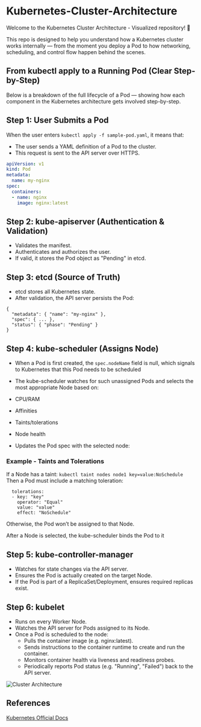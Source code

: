 # Kubernetes-Cluster-Architecture
Welcome to the Kubernetes Cluster Architecture - Visualized repository! 🚀

This repo is designed to help you understand how a Kubernetes cluster works internally — from the moment you deploy a Pod to how networking, scheduling, and control flow happen behind the scenes.

## From kubectl apply to a Running Pod (Clear Step-by-Step)

Below is a breakdown of the full lifecycle of a Pod — showing how each component in the Kubernetes architecture gets involved step-by-step.

## Step 1: User Submits a Pod

 When the user enters ``` kubectl apply -f sample-pod.yaml ```, it means that:

- The user sends a YAML definition of a Pod to the cluster.
- This request is sent to the API server over HTTPS.

```yaml
apiVersion: v1
kind: Pod
metadata:
  name: my-nginx
spec:
  containers:
  - name: nginx
    image: nginx:latest
```

## Step 2: kube-apiserver (Authentication & Validation)

- Validates the manifest.
- Authenticates and authorizes the user.
- If valid, it stores the Pod object as "Pending" in etcd.

## Step 3: etcd (Source of Truth)

- etcd stores all Kubernetes state.
- After validation, the API server persists the Pod:
```jason
{
  "metadata": { "name": "my-nginx" },
  "spec": { ... },
  "status": { "phase": "Pending" }
}
```

## Step 4: kube-scheduler (Assigns Node)

- When a Pod is first created, the ```spec.nodeName``` field is null, which signals to Kubernetes that this Pod needs to be scheduled

- The kube-scheduler watches for such unassigned Pods and selects the most appropriate Node based on:
 - CPU/RAM
 - Affinities
 - Taints/tolerations
 - Node health
- Updates the Pod spec with the selected node:

### Example - Taints and Tolerations
If a Node has a taint:
```kubectl taint nodes node1 key=value:NoSchedule```
Then a Pod must include a matching toleration:
```spec:
  tolerations:
  - key: "key"
    operator: "Equal"
    value: "value"
    effect: "NoSchedule"
```
Otherwise, the Pod won’t be assigned to that Node.

After a Node is selected, the kube-scheduler binds the Pod to it 

## Step 5: kube-controller-manager 

- Watches for state changes via the API server.
- Ensures the Pod is actually created on the target Node.
- If the Pod is part of a ReplicaSet/Deployment, ensures required replicas exist.

## Step 6: kubelet 

- Runs on every Worker Node.
- Watches the API server for Pods assigned to its Node.
- Once a Pod is scheduled to the node:
  - Pulls the container image (e.g. nginx:latest).
  - Sends instructions to the container runtime to create and run the container.
  - Monitors container health via liveness and readiness probes.
  - Periodically reports Pod status (e.g. "Running", "Failed") back to the API server.
 
 ![Cluster Architecture](https://kubernetes.io/images/docs/kubernetes-cluster-architecture.svg)
 
## References

[Kubernetes Official Docs](https://kubernetes.io/docs/concepts/architecture/)



  


